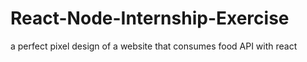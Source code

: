 # React-Node-Internship-Exercise
a perfect pixel design of a website that consumes food API with react
